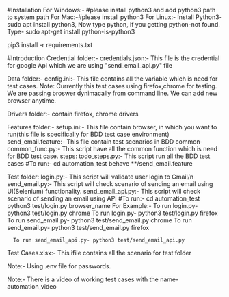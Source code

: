 #Installation
For Windows:- #please install python3 and add python3 path to system path
For Mac:-#please install python3
For Linux:- Install Python3- sudo apt install python3, 
   Now type python, if you getting python-not found.
   Type- sudo apt-get install python-is-python3

pip3 install -r requirements.txt

#Introduction
Credential folder:-
   credentials.json:- This file is the credential for google Api which we are using "send_email_api.py" file

Data folder:-
   config.ini:- This file contains all the variable which is need for test cases.
      Note: Currently this test cases using firefox,chrome for testing. We are passing broswer dynimacally from command line. We can add new browser anytime.

Drivers folder:-
   contain firefox, chrome drivers

Features folder:-
   setup.ini:- This file contain browser, in which you want to run(this file is specifically for BDD test case environment)
   send_email.feature:- This file contain test scenarios in BDD
   common-
      common_func.py:- This script have all the common function which is need for BDD test case.
   steps:
      todo_steps.py:- This script run all the BDD test cases
   #To run:-
      cd automation_test
      behave **/send_email.feature

Test folder:
   login.py:- This script will validate user login to Gmail/n
   send_email.py:- This script will check scenario of sending an email using UI(Selenium) functionality.
   send_email_api.py:- This script will check scenario of sending an email using API
   #To run:-
      cd automation_test
      python3 test/login.py browser_name
      For Example:-
         To run login.py- python3  test/login.py chrome
         To run login.py- python3 test/login.py firefox
         To run send_email.py- python3 test/send_email.py chrome
         To run send_email.py- python3 test/send_email.py firefox

      To run send_email_api.py- python3 test/send_email_api.py

Test Cases.xlsx:- This ifile contains all the scenario for test folder

Note:- Using .env file for passwords.

Note:- There is a video of working test cases with the name-automation_video 


